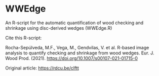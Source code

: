 # WWEdge
An R-script for the automatic quantification of wood checking and shrinkage  using disc-derived wedges (WWEdge.R)


Cite this R-script:

Rocha-Sepúlveda, M.F., Vega, M., Gendvilas, V. et al. R-based image analysis to quantify checking and shrinkage from wood wedges. Eur. J. Wood Prod. (2021). https://doi.org/10.1007/s00107-021-01715-0


Original article:
https://rdcu.be/clftt

